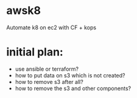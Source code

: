 # awsk8
Automate k8 on ec2 with CF + kops

# initial plan:
- use ansible or terraform?
- how to put data on s3 which is not created?
- how to remove s3 after all?
- how to remove the s3 and other components?

